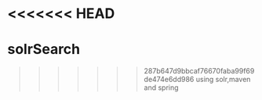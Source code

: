 <<<<<<< HEAD
=======
solrSearch
==========

>>>>>>> 287b647d9bbcaf76670faba99f69de474e6dd986
using solr,maven and spring
